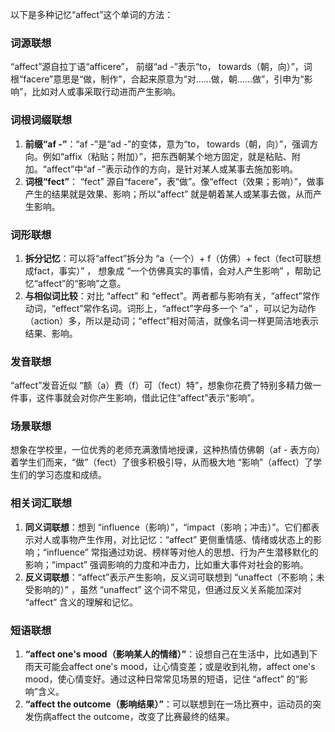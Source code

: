 以下是多种记忆“affect”这个单词的方法：

### 词源联想
“affect”源自拉丁语“afficere”， 前缀“ad -”表示“to， towards（朝，向）”，词根“facere”意思是“做，制作”，合起来原意为“对……做，朝……做”，引申为“影响”，比如对人或事采取行动进而产生影响。

### 词根词缀联想
1. **前缀“af -”**：“af -”是“ad -”的变体，意为“to， towards（朝，向）”，强调方向。例如“affix（粘贴；附加）”，把东西朝某个地方固定，就是粘贴、附加。“affect”中“af -”表示动作的方向，是针对某人或某事去施加影响。
2. **词根“fect”**： “fect” 源自“facere”，表“做”。像“effect（效果；影响）”，做事产生的结果就是效果、影响；所以“affect” 就是朝着某人或某事去做，从而产生影响。

### 词形联想
1. **拆分记忆**：可以将“affect”拆分为 “a（一个）+ f（仿佛）+ fect（fect可联想成fact，事实）” ， 想象成 “一个仿佛真实的事情，会对人产生影响” ，帮助记忆“affect”的“影响”之意。
2. **与相似词比较**：对比 “affect” 和 “effect”。两者都与影响有关，“affect”常作动词，“effect”常作名词。词形上，“affect”字母多一个 “a” ，可以记为动作（action）多，所以是动词；“effect”相对简洁，就像名词一样更简洁地表示结果、影响。

### 发音联想
“affect”发音近似 “额（a）费（f）可（fect）特”，想象你花费了特别多精力做一件事，这件事就会对你产生影响，借此记住“affect”表示“影响”。

### 场景联想
想象在学校里，一位优秀的老师充满激情地授课，这种热情仿佛朝（af - 表方向）着学生们而来，“做”（fect）了很多积极引导，从而极大地 “影响”（affect）了学生们的学习态度和成绩。

### 相关词汇联想
1. **同义词联想**：想到 “influence（影响）”，“impact（影响；冲击）”。它们都表示对人或事物产生作用，对比记忆：“affect” 更侧重情感、情绪或状态上的影响；“influence” 常指通过劝说、榜样等对他人的思想、行为产生潜移默化的影响；“impact” 强调影响的力度和冲击力，比如重大事件对社会的影响。
2. **反义词联想**：“affect”表示产生影响，反义词可联想到 “unaffect（不影响；未受影响的）” ，虽然 “unaffect” 这个词不常见，但通过反义关系能加深对 “affect” 含义的理解和记忆。

### 短语联想
1. **“affect one's mood（影响某人的情绪）”**：设想自己在生活中，比如遇到下雨天可能会affect one's mood，让心情变差；或是收到礼物，affect one's mood，使心情变好。通过这种日常常见场景的短语，记住 “affect” 的“影响”含义。
2. **“affect the outcome（影响结果）”**：可以联想到在一场比赛中，运动员的突发伤病affect the outcome，改变了比赛最终的结果。 